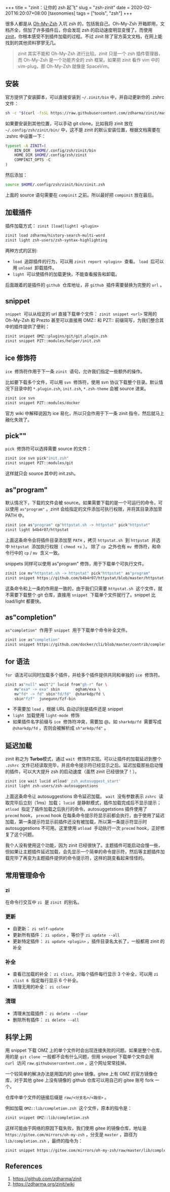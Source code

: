 +++
title = "zinit：让你的 zsh 起飞"
slug = "zsh-zinit"
date = 2020-02-20T16:20:07+08:00
[taxonomies]
tags = ["tools", "zsh"]
+++

很多人都是从 [Oh-My-Zsh](https://github.com/ohmyzsh/ohmyzsh) 入坑 zsh 的，包括我自己。Oh-My-Zsh 开箱即用，文档齐全，但加了许多插件后，你会发现 zsh 的启动速度明显变慢了。而使用 [zinit](https://github.com/zdharma/zinit#option-1---automatic-installation-recommended)，你根本感受不到插件加载的过程。不过 zinit 除了官方英文文档，在网上能找到的其他资料寥寥无几。

> zinit 其实不能和 Oh-My-Zsh 进行比较。zinit 只是一个 zsh 插件管理器，而 Oh-My-Zsh 是一个功能齐全的 zsh 框架。如果把 zinit 看作 vim 中的 vim-plug，那 Oh-My-Zsh 就像是 SpaceVim。

## 安装

官方提供了安装脚本，可以直接安装到 `~/.zinit/bin` 中，并自动更新你的 .zshrc 文件：

```bash
sh -c "$(curl -fsSL https://raw.githubusercontent.com/zdharma/zinit/master/doc/install.sh)"
```

如果要安装到其他位置，可以手动 git clone。比如我将 zinit 放在 `~/.config/zsh/zinit/bin/` 中，这不是 zinit 的默认安装位置，根据文档需要在 .zshrc 中设置一下：

```zsh
typeset -A ZINIT=(
    BIN_DIR  $HOME/.config/zsh/zinit/bin
    HOME_DIR $HOME/.config/zsh/zinit
    COMPINIT_OPTS -C
)
```

然后添加：

```zsh
source $HOME/.config/zsh/zinit/bin/zinit.zsh
```

上面的 source 语句需要在 `compinit` 之前。所以最好把 `compinit` 放在最后。

## 加载插件

插件加载方式： `zinit [load|light] <plugin>`

```bash
zinit load zdharma/history-search-multi-word
zinit light zsh-users/zsh-syntax-highlighting
```

两种方式的区别:

- `load`  追踪插件的行为，可以用 `zinit report <plugin>`  查看。 `load`  后可以用 `unload`  卸载插件。
- `light`  可以使插件的加载更快，不能查看报告和卸载。

后面跟着的是插件的 `github`  仓库地址，非 `github`  插件需要替换为完整的 `url` 。

## snippet

`snippet`  可以从给定的 url 直接下载单个文件： `zinit snippet <url>`
常用的 Oh-My-Zsh 和 Prezto 甚至可以直接用 OMZ:: 和 PZT:: 前缀简写，为我们整合其中的插件提供了便利：

```bash
zinit snippet OMZ::plugins/git/git.plugin.zsh
zinit snippet PZT::modules/helper/init.zsh
```

## ice 修饰符

`ice`  修饰符作用于下一条 `zinit`  语句，允许我们指定一些额外的操作。

比如要下载多个文件，可以用 `svn`  修饰符，使用 svn 协议下载整个目录。默认情况下目录中的 `*.plugin.zsh`, `init.zsh`, `*.zsh-theme` 会被 source 进来。

```bash
zinit ice svn
zinit snippet PZT::modules/docker
```

官方 wiki 中解释说因为 ice 易化，所以只会作用于下一条 zinit 指令，然后就马上融化失效了。

## pick""

`pick`  修饰符可以选择需要 source 的文件：

```bash
zinit ice svn pick"init.zsh"
zinit snippet PZT::modules/git
```

这样就只会 source 其中的 init.zsh。

## as"program"

默认情况下，下载的文件会被 source。如果需要下载的是一个可运行的命令，可以使用 `as"program"` 。zinit 会给指定的文件添加可执行权限，并将其目录添加至 PATH 中。

```bash
zinit ice as"program" cp"httpstat.sh -> httpstat" pick"httpstat"
zinit light b4b4r07/httpstat
```

上面这条命令会将插件目录添加至 `PATH` ，拷贝 `httpstat.sh`  到 `httpstat`  并选中 `httpstat`  添加执行权限（ `chmod +x` ）。
除了 `cp`  之外也有 `mv`  修饰符，和命令行中的 `cp` / `mv`  含义一致。

snippets 同样可以使用 as"program" 修饰，用于下载单个可执行文件。

```bash
zinit ice mv"httpstat.sh -> httpstat" pick"httpstat" as"program"
zinit snippet https://github.com/b4b4r07/httpstat/blob/master/httpstat.sh
```

这条命令和上一条的作用是一致的，由于我们只需要 `httpstat.sh`  这个文件，就不需要下载整个 git 仓库，直接用 `snippet`  下载单个文件就行了。snippet 比 load/light 都要快。

## as"completion"

`as"completion"`  作用于 `snippet`  用于下载单个命令补全文件。

```bash
zinit ice as"completion"
zinit snippet https://github.com/docker/cli/blob/master/contrib/completion/zsh/_docker
```

## for 语法

`for`  语法可以同时加载多个插件，并给多个插件提供共同和单独的 `ice`  修饰符。

```bash
zinit as"null" wait"2" lucid from"gh-r" for \
    mv"exa* -> exa" sbin       ogham/exa \
    mv"fd* -> fd" sbin"fd/fd"  @sharkdp/fd \
    sbin"fzf"  junegunn/fzf-bin
```

- 不需要加 `load` ，根据 URL 自动识别是插件还是 snippet
- `light`  加载使用 `light-mode`  修饰
- 如果插件名字前缀与 `ice`  修饰符冲突，需要加 @。如 `sharkdp/fd`  需要写成 `@sharkdp/fd` ，否则会被解析成 `sh"arkdp/fd"` 。

## 延迟加载

zinit 称之为 **Turbo**模式，通过 `wait`  修饰符实现。可以让插件的加载延迟到整个 `.zshrc`  文件已经读取完毕，并且命令提示符已经显示之后。延迟加载那些启动慢的插件，可以大大提升 zsh 的启动速度（虽然 zinit 已经很快了！）。

```bash
zinit ice wait lucid atload'_zsh_autosuggest_start'
zinit light zsh-users/zsh-autosuggestions
```

上面这条命令让 autosuggestions 命令延迟加载。 `wait`  没有参数表示 `zshrc`  读取完毕后立刻（1ms）加载； `lucid`  是静默模式，插件加载完成后不显示提示； `atload`  指定了插件加载之后执行的命令。autosuggetstions 插件使用了 `precmd` hook， `precmd` hook 在每条命令提示符显示前都会执行，由于使用了延迟加载，第一条提示符显示前插件还没有被加载，所以第一条提示符显示时 autosuggestions 不可用。这里使用 `atload`  手动执行一次 `precmd` hook，正好修复了这个问题。

我个人没有使用这个功能，因为 zinit 已经很快了。主题插件可能启动会慢一些，但如果让主题插件延迟加载，会先显示一个简单的命令提示符，然后等主题插件加载完毕了再变为主题插件提供的命令提示符，这样的跳变看起来怪怪的。

## 常用管理命令

### zi

在命令行交互中 `zi`  是 `zinit`  的别名。

### 更新

- 自更新： `zi self-update`
- 更新所有插件： `zi update` ，等价于 `zi update --all`
- 更新特定插件： `zi update <plugin>` ，插件目录名太长了，一般都用 zinit 的补全

### 补全

- 查看已加载的补全： `zi clist`。对每个插件每行显示 3 个补全，可以用 `zi clist 6`  指定每行显示 6 个补全。
- 清理无用的补全： `zi cclear`

### 清理

- 清理未加载插件： `zi delete --clear`
- 删除所有插件： `zi delete --all`

## 科学上网

用 snippet 下载 OMZ 上的单个文件时会出现连接失败的问题。如果是整个仓库，用的是 `git clone`  一般都不会有什么问题，但用 snippet 下载单个文件会用 `curl`  访问 `raw.githubusercontent.com` ，这个网址常常挂掉。

一个较简单的解决办法是用国内的 gitee 镜像。gitee 上有 OMZ 的官方镜像仓库，对于其他 gitee 上没有镜像的 github 仓库可以用自己的 gitee 账号 fork 一个。

仓库中单个文件的链接后缀是 `raw/<分支名>/<路径>` 。

例如加载 `OMZ::lib/completion.zsh`  这个文件，原本的指令是：

```bash
zinit snippet OMZ::lib/completion.zsh
```

这样可能由于网络的原因下载失败，我们使用 gitee 的镜像仓库，地址是 `https://gitee.com/mirrors/oh-my-zsh` ，分支是 `master` ，路径为 `lib/completion.zsh` ，最终的指令为：

```bash
zinit snippet https://gitee.com/mirrors/oh-my-zsh/raw/master/lib/completion.zsh
```

## References

1. <https://github.com/zdharma/zinit>
1. <https://zdharma.org/zinit/wiki>
